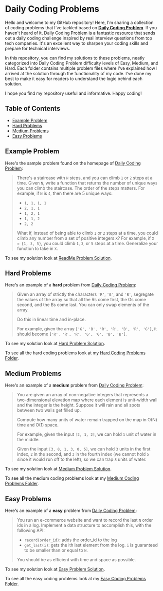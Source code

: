 # Daily Coding Problems

Hello and welcome to my GitHub repository! Here, I'm sharing a collection of coding problems that I've tackled based on **[Daily Coding Problem](https://www.dailycodingproblem.com/)**. If you haven't heard of it, Daily Coding Problem is a fantastic resource that sends out a daily coding challenge inspired by real interview questions from top tech companies. It's an excellent way to sharpen your coding skills and prepare for technical interviews.

In this repository, you can find my solutions to these problems, neatly categorized into Daily Coding Problem difficulty levels of Easy, Medium, and Hard. Each folder contains multiple problem files where I've explained how I arrived at the solution through the functionality of my code. I've done my best to make it easy for readers to understand the logic behind each solution.

I hope you find my repository useful and informative. Happy coding!


## Table of Contents
- [Example Problem](#Example-Problem)
- [Hard Problems](#Hard-Problems)
- [Medium Problems](#Medium-Problems)
- [Easy Problems](#Easy-Problems)


## Example Problem
Here's the sample problem found on the homepage of [Daily Coding Problem](https://www.dailycodingproblem.com/):

> There's a staircase with `N` steps, and you can climb `1` or `2` steps at a time. Given `N`, write a function that returns the number of unique ways you can climb the staircase. The order of the steps matters.
> For example, if `N` is `4`, then there are 5 unique ways:
> 
> - `1, 1, 1, 1`
> - `2, 1, 1`
> - `1, 2, 1`
> - `1, 1, 2`
> - `2, 2` 
> 
> What if, instead of being able to climb `1` or `2` steps at a time, you could climb any number from a set of positive integers `X`? For example, if `X = {1, 3, 5}`, you could climb `1`, `3`, or `5` steps at a time. Generalize your function to take in `X`.

To see my solution look at [ReadMe Problem Solution](https://github.com/adamwbrew/Daily_Coding_Problems/blob/main/ReadMe_Problem_Solution.ipynb).


## Hard Problems

Here's an example of a **hard** problem from [Daily Coding Problem](https://www.dailycodingproblem.com/):

> Given an array of strictly the characters `'R'`, `'G'`, and `'B'`, segregate the values of the array so that all the Rs come first, the Gs come second, and the Bs come last. You can only swap elements of the array.
> 
> Do this in linear time and in-place.
> 
> For example, given the array `['G', 'B', 'R', 'R', 'B', 'R', 'G']`, it should become `['R', 'R', 'R', 'G', 'G', 'B', 'B']`.

To see my solution look at [Hard Problem Solution](https://github.com/adamwbrew/Daily_Coding_Problems/blob/main/Hard/Problem_30.ipynb).

To see all the hard coding problems look at my [Hard Coding Problems Folder](https://github.com/adamwbrew/Daily_Coding_Problems/tree/main/Hard).


## Medium Problems

Here's an example of a **medium** problem from [Daily Coding Problem](https://www.dailycodingproblem.com/):

> You are given an array of non-negative integers that represents a two-dimensional elevation map where each element is unit-width wall and the integer is the height. Suppose it will rain and all spots between two walls get filled up.
> 
> Compute how many units of water remain trapped on the map in O(N) time and O(1) space.
> 
> For example, given the input `[2, 1, 2]`, we can hold `1` unit of water in the middle.
> 
> Given the input `[3, 0, 1, 3, 0, 5]`, we can hold `3` units in the first index, `2` in the second, and `3` in the fourth index (we cannot hold `5` since it would run off to the left), so we can trap `8` units of water.

To see my solution look at [Medium Problem Solution](https://github.com/adamwbrew/Daily_Coding_Problems/blob/main/Medium/Problem_26.ipynb).

To see all the medium coding problems look at my [Medium Coding Problems Folder](https://github.com/adamwbrew/Daily_Coding_Problems/tree/main/Medium).


## Easy Problems

Here's an example of a **easy** problem from [Daily Coding Problem](https://www.dailycodingproblem.com/):

> You run an e-commerce website and want to record the last `N` order ids in a log. Implement a data structure to accomplish this, with the following API:
> 
> - `record(order_id)`: adds the order_id to the log
> - `get_last(i)`: gets the ith last element from the log. `i` is guaranteed to be smaller than or equal to `N`.
> 
> You should be as efficient with time and space as possible.

To see my solution look at [Easy Problem Solution](https://github.com/adamwbrew/Daily_Coding_Problems/blob/main/Easy/Problem_14.ipynb).

To see all the easy coding problems look at my [Easy Coding Problems Folder](https://github.com/adamwbrew/Daily_Coding_Problems/tree/main/Easy).

